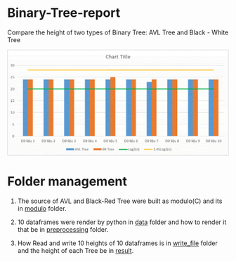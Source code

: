 # Binary-Tree-report
Compare the height of two types of Binary Tree: AVL Tree and Black - White Tree

<img src="result/COMPARE.jpg" style="width=30%, text-aline:center">

# Folder management
1. The source of AVL and Black-Red Tree were built as modulo(C) and its in <a href="https://github.com/trannhatkhoacm1612/Binary-Tree-report/tree/main/modulo">modulo</a> folder.

2. 10 dataframes were render by python in <a href="https://github.com/trannhatkhoacm1612/Binary-Tree-report/tree/main/data">data</a> folder and how to render it that be in <a href="https://github.com/trannhatkhoacm1612/Binary-Tree-report/tree/main/processing">preprocessing</a> folder.

3. How Read and write 10 heights of 10 dataframes is in <a href="https://github.com/trannhatkhoacm1612/Binary-Tree-report/tree/main/write_file">write_file</a> folder and the height of each Tree be in <a href="https://github.com/trannhatkhoacm1612/Binary-Tree-report/tree/main/result">result</a>.
